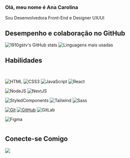 ### Olá, meu nome é Ana Carolina

Sou Desenvolvedora Front-End e Designer UX/UI

##

## Desempenho e colaboração no GitHub

![1910gstv's GitHub stats](https://github-readme-stats.vercel.app/api?username=caroldelira&show_icons=true&theme=dark)
![Linguagens mais usadas](https://github-readme-stats.vercel.app/api/top-langs/?username=caroldelira&layout=compact&size_weight=0.6&count_weight=0.6&theme=dark)

## Habilidades

<div class="tecnologias" style="display: inline-block"><br>

![HTML](https://img.shields.io/badge/HTML-000?style=for-the-badge&logo=html5&logoColor=30A3DC)
![CSS3](https://img.shields.io/badge/CSS3-000?style=for-the-badge&logo=css3&logoColor=E94D5F)
![JavaScript](https://img.shields.io/badge/JavaScript-000?style=for-the-badge&logo=javascript&logoColor=F0DB4F)
![React](https://img.shields.io/badge/react-000?style=for-the-badge&logo=react&logoColor=%2361DAFB)

![NodeJS](https://img.shields.io/badge/node.js-000?style=for-the-badge&logo=node.js&logoColor=white)
![NextJS](https://img.shields.io/badge/nginx-000?style=for-the-badge&logo=nginx)

![StyledComponents](https://img.shields.io/badge/styledcomponents-000?style=for-the-badge&logo=styledcomponents)
![Tailwind](https://img.shields.io/badge/tailwind-000?style=for-the-badge&logo=tailwind)
![Sass](https://img.shields.io/badge/SASS-000?style=for-the-badge&logo=sass&logoColor=CD6799)

[![Git](https://img.shields.io/badge/Git-000?style=for-the-badge&logo=git&logoColor=E94D5F)](https://git-scm.com/doc)
[![GitHub](https://img.shields.io/badge/GitHub-000?style=for-the-badge&logo=github&logoColor=30A3DC)](https://docs.github.com/)
![GitLab](https://img.shields.io/badge/gitlab-000?style=for-the-badge&logo=gitlab)

![Figma](https://img.shields.io/badge/figma-%23F24E1E.svg?style=for-the-badge&logo=figma&logoColor=white)

</div>

## Conecte-se Comigo

<div> 
 	<a href="https://www.linkedin.com/in/ana-carolina-vasconcelos-510739183/" target="_blank"><img src="https://img.shields.io/badge/-LinkedIn-%230077B5?style=for-the-badge&logo=linkedin&logoColor=white" target="_blank"></a>
</div>


<!---
caroldelira/caroldelira is a ✨ special ✨ repository because its `README.md` (this file) appears on your GitHub profile.
You can click the Preview link to take a look at your changes.
--->
